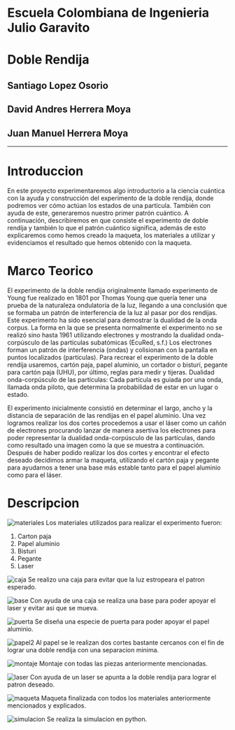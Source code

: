 # Escuela Colombiana de Ingenieria Julio Garavito
# Doble Rendija
## Santiago Lopez Osorio
## David Andres Herrera Moya
## Juan Manuel Herrera Moya
 *******************************************************
 
 # Introduccion
En este proyecto experimentaremos algo introductorio a la ciencia cuántica con la ayuda y construcción del experimento de la doble rendija, donde podremos ver cómo actúan los estados de una partícula. También con ayuda de este, generaremos nuestro primer patrón cuántico. A continuación, describiremos en que consiste el experimento de doble rendija y también lo que el patrón cuántico significa, además de esto explicaremos como hemos creado la maqueta, los materiales a utilizar y evidenciamos el resultado que hemos obtenido con la maqueta.

# Marco Teorico
El experimento de la doble rendija originalmente llamado experimento de Young fue realizado en 1801 por Thomas Young que quería tener una prueba de la naturaleza ondulatoria de la luz, llegando a una conclusión que se formaba un patrón de interferencia de la luz al pasar por dos rendijas. Este experimento ha sido esencial para demostrar la dualidad de la onda corpus.
 La forma en la que se presenta normalmente el experimento no se realizó sino hasta 1961 utilizando electrones y mostrando la dualidad onda-corpúsculo de las partículas subatómicas (EcuRed, s.f.)
Los electrones forman un patrón de interferencia (ondas) y colisionan con la pantalla en puntos localizados (partículas).
Para recrear el experimento de la doble rendija usaremos, cartón paja, papel aluminio, un cortador o bisturí, pegante para cartón paja (UHU), por último, reglas para medir y tijeras.
Dualidad onda-corpúsculo de las partículas:
Cada partícula es guiada por una onda, llamada onda piloto, que determina la probabilidad de estar en un lugar o estado.

El experimento inicialmente consistió en determinar el largo, ancho y la distancia de separación de las rendijas en el papel aluminio. Una vez logramos realizar los dos cortes procedemos a usar el láser como un cañón de electrones procurando lanzar de manera asertiva los electrones para poder representar la dualidad onda-corpúsculo de las partículas, dando como resultado una imagen como la que se muestra a continuación. Después de haber podido realizar los dos cortes y encontrar el efecto deseado decidimos armar la maqueta, utilizando el cartón paja y pegante para ayudarnos a tener una base más estable tanto para el papel aluminio como para el láser. 


# Descripcion

![](/imagenes/materiales.jpg "materiales")
Los materiales utilizados para realizar el experimento fueron:
1. Carton paja
2. Papel aluminio
3. Bisturi
4. Pegante
5. Laser

![](/imagenes/caja.jpg "caja")
Se realizo una caja para evitar que la luz estropeara el patron esperado.

![](/imagenes/base.jpg "base")
Con ayuda de una caja se realiza una base para poder apoyar el laser y evitar asi que se mueva.

![](/imagenes/puerta.jpg "puerta")
Se diseña una especie de puerta para poder apoyar el papel aluminio.

![](/imagenes/papel2.jpeg "papel2")
Al papel se le realizan dos cortes bastante cercanos con el fin de lograr una doble rendija con una separacion minima.

![](/imagenes/montaje.jpeg "montaje")
Montaje con todas las piezas anteriormente mencionadas.

![](/imagenes/laser.jpeg "laser")
Con ayuda de un laser se apunta a la doble rendija para lograr el patron deseado.

![](/imagenes/maqueta.jpg "maqueta")
Maqueta finalizada con todos los materiales anteriormente mencionados y explicados.

![](/imagenes/simulacion.png "simulacion")
Se realiza la simulacion en python.
